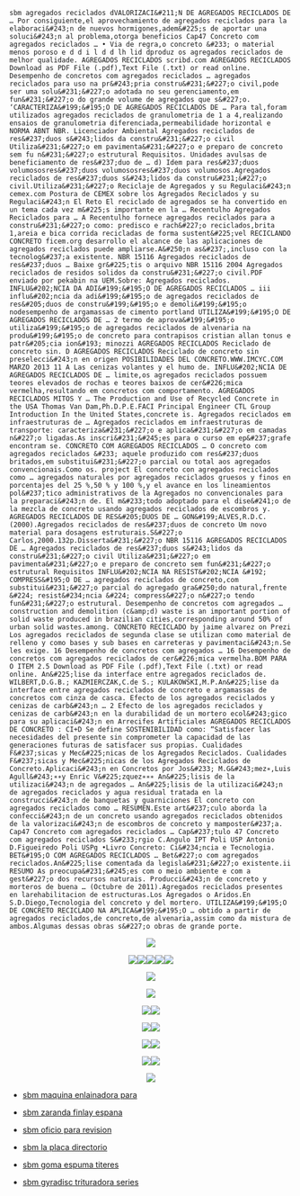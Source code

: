 
```
sbm agregados reciclados dVALORIZACI&#211;N DE AGREGADOS RECICLADOS DE … Por consiguiente,el aprovechamiento de agregados reciclados para la elaboraci&#243;n de nuevos hormigones,adem&#225;s de aportar una soluci&#243;n al problema,otorga beneficios Cap47 Concreto com agregados reciclados … • Via de regra,o concreto &#233; o material menos poroso e d d i l d d lh lid dproduz os agregados reciclados de melhor qualidade. AGREGADOS RECICLADOS scribd.com AGREGADOS RECICLADOS Download as PDF File (.pdf),Text File (.txt) or read online. Desempenho de concretos com agregados reciclados … agregados reciclados para uso na pr&#243;pria constru&#231;&#227;o civil,pode ser uma solu&#231;&#227;o adotada no seu gerenciamento,em fun&#231;&#227;o do grande volume de agregados que s&#227;o. ‘CARACTERIZA&#199;&#195;O DE AGREGADOS RECICLADOS DE … Para tal,foram utilizados agregados reciclados de granulometria de 1 a 4,realizando ensaios de granulometria diferenciada,permeabilidade horizontal e NORMA ABNT NBR. Licenciador Ambiental Agregados reciclados de res&#237;duos s&#243;lidos da constru&#231;&#227;o civil Utiliza&#231;&#227;o em pavimenta&#231;&#227;o e preparo de concreto sem fu n&#231;&#227;o estrutural Requisitos. Unidades avulsas de beneficiamento de res&#237;duo de … d) Idem para res&#237;duos volumososres&#237;duos volumososres&#237;duos volumosos.Agregados reciclados de res&#237;duos s&#243;lidos da constru&#231;&#227;o civil.Utiliza&#231;&#227;o Reciclaje de Agregados y su Regulaci&#243;n cemex.com Postura de CEMEX sobre los Agregados Reciclados y su Regulaci&#243;n El Reto El reciclado de agregados se ha convertido en un tema cada vez m&#225;s importante en la … Recentulho Agregados Reciclados para … A Recentulho fornece agregados reciclados para a constru&#231;&#227;o como: predisco e rach&#227;o reciclados,brita 1,areia e bica corrida recicladas de forma sustent&#225;vel RECICLANDO CONCRETO ficem.org desarrollo el alcance de las aplicaciones de agregados reciclados puede ampliarse.A&#250;n as&#237;,incluso con la tecnolog&#237;a existente. NBR 15116 Agregados reciclados de res&#237;duos … Baixe gr&#225;tis o arquivo NBR 15116 2004 Agregados reciclados de residos solidos da constru&#231;&#227;o civil.PDF enviado por pekabin na UEM.Sobre: Agregados reciclados. INFLU&#202;NCIA DA ADI&#199;&#195;O DE AGREGADOS RECICLADOS … iii influ&#202;ncia da adi&#199;&#195;o de agregados reciclados de res&#205;duos de constru&#199;&#195;o e demoli&#199;&#195;o nodesempenho de argamassas de cimento portland UTILIZA&#199;&#195;O DE AGREGADOS RECICLADOS DE … 2 termo de aprova&#199;&#195;o utiliza&#199;&#195;o de agregados reciclados de alvenaria na produ&#199;&#195;o de concreto para contrapisos cristian allan tonus e patr&#205;cia ion&#193; minozzi AGREGADOS RECICLADOS Reciclado de concreto sin. D AGREGADOS RECICLADOS Reciclado de concreto sin preselecci&#243;n en origen POSIBILIDADES DEL CONCRETO.WWW.IMCYC.COM MARZO 2013 11 A Las cenizas volantes y el humo de. INFLU&#202;NCIA DE AGREGADOS RECICLADOS DE … limite,os agregados reciclados possuem teores elevados de rochas e teores baixos de cer&#226;mica vermelha,resultando em concretos com comportamento. AGREGADOS RECICLADOS MITOS Y … The Production and Use of Recycled Concrete in the USA Thomas Van Dam,Ph.D.P.E.FACI Principal Engineer CTL Group Introduction In the United States,concrete is. Agregados reciclados em infraestruturas de … Agregados reciclados em infraestruturas de transporte: caracteriza&#231;&#227;o e aplica&#231;&#227;o em camadas n&#227;o ligadas.As inscri&#231;&#245;es para o curso em ep&#237;grafe encontram se. CONCRETO COM AGREGADOS RECICLADOS … O concreto com agregados reciclados &#233; aquele produzido com res&#237;duos britados,em substitui&#231;&#227;o parcial ou total aos agregados convencionais.Como os. project El concreto con agregados reciclados como … agregados naturales por agregados reciclados gruesos y finos en porcentajes del 25 %,50 % y 100 %,y el avance en los lineamientos pol&#237;tico administrativos de la Agregados no convencionales para la preparaci&#243;n de. El m&#233;todo adoptado para el dise&#241;o de la mezcla de concreto usando agregados reciclados de escombros y. AGREGADOS RECICLADOS DE RES&#205;DUOS DE … GON&#199;ALVES,R.D.C.(2000).Agregados reciclados de res&#237;duos de concreto Um novo material para dosagens estruturais.S&#227;o Carlos,2000.132p.Disserta&#231;&#227;o NBR 15116 AGREGADOS RECICLADOS DE … Agregados reciclados de res&#237;duos s&#243;lidos da constru&#231;&#227;o civil Utiliza&#231;&#227;o em pavimenta&#231;&#227;o e preparo de concreto sem fun&#231;&#227;o estrutural Requisitos INFLU&#202;NCIA NA RESIST&#202;NCIA &#192; COMPRESS&#195;O DE … agregados reciclados de concreto,com substitui&#231;&#227;o parcial do agregado gra&#250;do natural,frente &#224; resist&#234;ncia &#224; compress&#227;o n&#227;o tendo fun&#231;&#227;o estrutural. Desempenho de concretos com agregados … construction and demolition (c&amp;d) waste is an important portion of solid waste produced in brazilian cities,corresponding around 50% of urban solid wastes.among. CONCRETO RECICLADO by jaime alvarez on Prezi Los agregados reciclados de segunda clase se utilizan como material de relleno y como bases y sub bases en carreteras y pavimentaci&#243;n.Se les exige. 16 Desempenho de concretos com agregados … 16 Desempenho de concretos com agregados reciclados de cer&#226;mica vermelha.BOM PARA O ITEM 2.5 Download as PDF File (.pdf),Text File (.txt) or read online. An&#225;lise da interface entre agregados reciclados de. WILBERT,D.G.B.; KAZMIERCZAK,C.de S.; KULAKOWSKI,M.P.An&#225;lise da interface entre agregados reciclados de concreto e argamassas de concretos com cinza de casca. Efecto de los agregados reciclados y cenizas de carb&#243;n … 2 Efecto de los agregados reciclados y cenizas de carb&#243;n en la durabilidad de un mortero ecol&#243;gico para su aplicaci&#243;n en Arrecifes Artificiales AGREGADOS RECICLADOS DE CONCRETO : CI+D Se define SOSTENIBILIDAD como: “Satisfacer las necesidades del presente sin comprometer la capacidad de las generaciones futuras de satisfacer sus propias. Cualidades F&#237;sicas y Mec&#225;nicas de los Agregados Reciclados. Cualidades F&#237;sicas y Mec&#225;nicas de los Agregados Reciclados de Concreto.Aplicaci&#243;n en Concretos por Jos&#233; M.G&#243;mez∗,Luis Agull&#243;∗∗y Enric V&#225;zquez∗∗∗ An&#225;lisis de la utilizaci&#243;n de agregados … An&#225;lisis de la utilizaci&#243;n de agregados reciclados y agua residual tratada en la construcci&#243;n de banquetas y guarniciones El concreto con agregados reciclados como … RESUMEN.Este art&#237;culo aborda la confecci&#243;n de un concreto usando agregados reciclados obtenidos de la valorizaci&#243;n de escombros de concreto y mamposter&#237;a. Cap47 Concreto com agregados reciclados … Cap&#237;tulo 47 Concreto com agregados reciclados S&#233;rgio C.Angulo IPT Poli USP Antonio D.Figueiredo Poli USPg •Livro Concreto: Ci&#234;ncia e Tecnologia. BET&#195;O COM AGREGADOS RECICLADOS … Bet&#227;o com agregados reciclados.An&#225;lise comentada da legisla&#231;&#227;o existente.ii RESUMO As preocupa&#231;&#245;es com o meio ambiente e com a gest&#227;o dos recursos naturais. Producci&#243;n de concreto y morteros de buena … (Octubre de 2011).Agregados reciclados presentes en larehabilitacion de estructuras.Los Agregados o Aridos.En S.D.Diego,Tecnologia del concreto y del mortero. UTILIZA&#199;&#195;O DE CONCRETO RECICLADO NA APLICA&#199;&#195;O … obtido a partir de agregados reciclados,de concreto,de alvenaria,assim como da mistura de ambos.Algumas dessas obras s&#227;o obras de grande porte. 
```

<div align="center">

<a href="https://es-crusher.shibang-china.com/github&k=sbm+agregados+reciclados+d"><img src="https://static.shibang-china.com/es/crusher/logo.jpg"></a>

<a href="https://es-crusher.shibang-china.com/github&k=sbm+agregados+reciclados+d"><img src="https://static.shibang-china.com/es/crusher/index.jpg"></a><a href="https://es-crusher.shibang-china.com/material.htmlgithub&k=sbm+agregados+reciclados+d"><img src="https://static.shibang-china.com/es/crusher/material.jpg"></a><a href="https://es-crusher.shibang-china.com/application.htmlgithub&k=sbm+agregados+reciclados+d"><img src="https://static.shibang-china.com/es/crusher/application.jpg"></a><a href="https://es-crusher.shibang-china.com/aboutus.htmlgithub&k=sbm+agregados+reciclados+d"><img src="https://static.shibang-china.com/es/crusher/aboutus.jpg"></a><a href="https://es-crusher.shibang-china.com/contact.htmlgithub&k=sbm+agregados+reciclados+d"><img src="https://static.shibang-china.com/es/crusher/contact.jpg"></a>

<a href="https://es-crusher.shibang-china.com/github&k=sbm+agregados+reciclados+d"><img src="https://static.shibang-china.com/es/crusher/banner.jpg"></a>

<a href="https://swt.shibang-china.com/github&k=sbm+agregados+reciclados+d"><img src="https://static.shibang-china.com/es/crusher/text.jpg"></a>

<a href="https://swt.shibang-china.com/github&k=sbm+agregados+reciclados+d"><img src="https://static.shibang-china.com/es/crusher/chat.jpg"></a><a href="https://es-crusher.shibang-china.com/contact.htmlgithub&k=sbm+agregados+reciclados+d"><img src="https://static.shibang-china.com/es/crusher/message.jpg"></a>

<a href="https://es-crusher.shibang-china.com/products/pe.htmlgithub&k=sbm+agregados+reciclados+d"><img src="https://static.shibang-china.com/es/crusher/pe.jpg"></a><a href="https://es-crusher.shibang-china.com/products/pf.htmlgithub&k=sbm+agregados+reciclados+d"><img src="https://static.shibang-china.com/es/crusher/pf.jpg"></a>

<a href="https://es-crusher.shibang-china.com/products/hpt.htmlgithub&k=sbm+agregados+reciclados+d"><img src="https://static.shibang-china.com/es/crusher/hpt.jpg"></a><a href="https://es-crusher.shibang-china.com/products/vsi.htmlgithub&k=sbm+agregados+reciclados+d"><img src="https://static.shibang-china.com/es/crusher/vsi.jpg"></a>

<a href="https://es-crusher.shibang-china.com/products/klv.htmlgithub&k=sbm+agregados+reciclados+d"><img src="https://static.shibang-china.com/es/crusher/klv.jpg"></a><a href="https://es-crusher.shibang-china.com/products/portable.htmlgithub&k=sbm+agregados+reciclados+d"><img src="https://static.shibang-china.com/es/crusher/portable.jpg"></a>

<a href="https://swt.shibang-china.com/github&k=sbm+agregados+reciclados+d"><img src="https://static.shibang-china.com/es/crusher/case.jpg"></a>

</div>


* [sbm maquina enlainadora para](sbm%20maquina%20enlainadora%20para.md)

* [sbm zaranda finlay espana](sbm%20zaranda%20finlay%20espana.md)

* [sbm oficio para revision](sbm%20oficio%20para%20revision.md)

* [sbm la placa directorio](sbm%20la%20placa%20directorio.md)

* [sbm goma espuma titeres](sbm%20goma%20espuma%20titeres.md)

* [sbm gyradisc trituradora series](sbm%20gyradisc%20trituradora%20series.md)